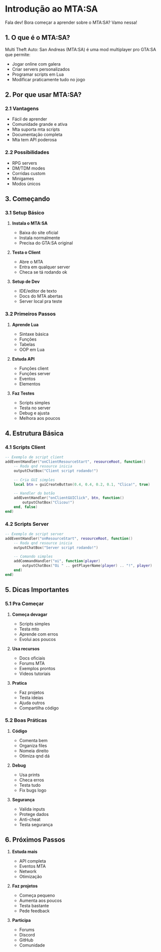 # Introdução ao MTA:SA

Fala dev! Bora começar a aprender sobre o MTA:SA? Vamo nessa!

## 1. O que é o MTA:SA?

Multi Theft Auto: San Andreas (MTA:SA) é uma mod multiplayer pro GTA:SA que permite:
- Jogar online com galera
- Criar servers personalizados
- Programar scripts em Lua
- Modificar praticamente tudo no jogo

## 2. Por que usar MTA:SA?

### 2.1 Vantagens
- Fácil de aprender
- Comunidade grande e ativa
- Mta suporta mta scripts
- Documentação completa
- Mta tem API poderosa

### 2.2 Possibilidades
- RPG servers
- DM/TDM modes
- Corridas custom
- Minigames
- Modos únicos

## 3. Começando

### 3.1 Setup Básico
1. **Instala o MTA:SA**
   - Baixa do site oficial
   - Instala normalmente
   - Precisa do GTA:SA original

2. **Testa o Client**
   - Abre o MTA
   - Entra em qualquer server
   - Checa se tá rodando ok

3. **Setup de Dev**
   - IDE/editor de texto
   - Docs do MTA abertas
   - Server local pra teste

### 3.2 Primeiros Passos
1. **Aprende Lua**
   - Sintaxe básica
   - Funções
   - Tabelas
   - OOP em Lua

2. **Estuda API**
   - Funções client
   - Funções server
   - Eventos
   - Elementos

3. **Faz Testes**
   - Scripts simples
   - Testa no server
   - Debug e ajusta
   - Melhora aos poucos

## 4. Estrutura Básica

### 4.1 Scripts Client
```lua
-- Exemplo de script client
addEventHandler("onClientResourceStart", resourceRoot, function()
    -- Roda qnd resource inicia
    outputChatBox("Client script rodando!")
    
    -- Cria GUI simples
    local btn = guiCreateButton(0.4, 0.4, 0.2, 0.1, "Clica!", true)
    
    -- Handler do botão
    addEventHandler("onClientGUIClick", btn, function()
        outputChatBox("Clicou!")
    end, false)
end)
```

### 4.2 Scripts Server
```lua
-- Exemplo de script server
addEventHandler("onResourceStart", resourceRoot, function()
    -- Roda qnd resource inicia
    outputChatBox("Server script rodando!")
    
    -- Comando simples
    addCommandHandler("oi", function(player)
        outputChatBox("Oi " .. getPlayerName(player) .. "!", player)
    end)
end)
```

## 5. Dicas Importantes

### 5.1 Pra Começar
1. **Começa devagar**
   - Scripts simples
   - Testa mto
   - Aprende com erros
   - Evolui aos poucos

2. **Usa recursos**
   - Docs oficiais
   - Forums MTA
   - Exemplos prontos
   - Videos tutoriais

3. **Pratica**
   - Faz projetos
   - Testa ideias
   - Ajuda outros
   - Compartilha código

### 5.2 Boas Práticas
1. **Código**
   - Comenta bem
   - Organiza files
   - Nomeia direito
   - Otimiza qnd dá

2. **Debug**
   - Usa prints
   - Checa erros
   - Testa tudo
   - Fix bugs logo

3. **Segurança**
   - Valida inputs
   - Protege dados
   - Anti-cheat
   - Testa segurança

## 6. Próximos Passos

1. **Estuda mais**
   - API completa
   - Eventos MTA
   - Network
   - Otimização

2. **Faz projetos**
   - Começa pequeno
   - Aumenta aos poucos
   - Testa bastante
   - Pede feedback

3. **Participa**
   - Forums
   - Discord
   - GitHub
   - Comunidade
